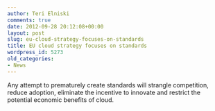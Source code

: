 ```yaml
---
author: Teri Elniski
comments: true
date: 2012-09-28 20:12:08+00:00
layout: post
slug: eu-cloud-strategy-focuses-on-standards
title: EU cloud strategy focuses on standards
wordpress_id: 5273
old_categories:
- News
---
```


Any attempt to prematurely create standards will strangle competition, reduce adoption, eliminate the incentive to innovate and restrict the potential economic benefits of cloud.
